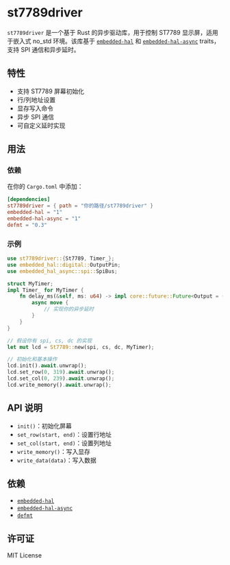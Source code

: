 # st7789driver

`st7789driver` 是一个基于 Rust 的异步驱动库，用于控制 ST7789 显示屏，适用于嵌入式 no_std 环境。该库基于 [`embedded-hal`](https://github.com/rust-embedded/embedded-hal) 和 [`embedded-hal-async`](https://github.com/embassy-rs/embedded-hal-async) traits，支持 SPI 通信和异步延时。

## 特性

- 支持 ST7789 屏幕初始化
- 行/列地址设置
- 显存写入命令
- 异步 SPI 通信
- 可自定义延时实现

## 用法

### 依赖

在你的 `Cargo.toml` 中添加：

```toml
[dependencies]
st7789driver = { path = "你的路径/st7789driver" }
embedded-hal = "1"
embedded-hal-async = "1"
defmt = "0.3"
```

### 示例

```rust
use st7789driver::{St7789, Timer_};
use embedded_hal::digital::OutputPin;
use embedded_hal_async::spi::SpiBus;

struct MyTimer;
impl Timer_ for MyTimer {
    fn delay_ms(&self, ms: u64) -> impl core::future::Future<Output = ()> {
        async move {
            // 实现你的异步延时
        }
    }
}

// 假设你有 spi, cs, dc 的实现
let mut lcd = St7789::new(spi, cs, dc, MyTimer);

// 初始化和基本操作
lcd.init().await.unwrap();
lcd.set_row(0, 319).await.unwrap();
lcd.set_col(0, 239).await.unwrap();
lcd.write_memory().await.unwrap();
```

## API 说明

- `init()`：初始化屏幕
- `set_row(start, end)`：设置行地址
- `set_col(start, end)`：设置列地址
- `write_memory()`：写入显存
- `write_data(data)`：写入数据

## 依赖

- [`embedded-hal`](https://github.com/rust-embedded/embedded-hal)
- [`embedded-hal-async`](https://github.com/embassy-rs/embedded-hal-async)
- [`defmt`](https://github.com/knurling-rs/defmt)

## 许可证

MIT License
